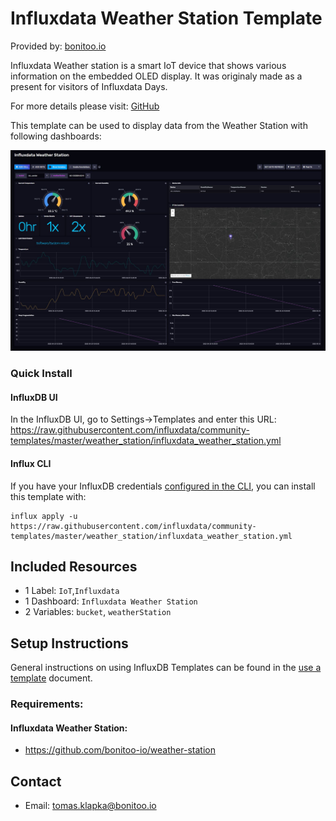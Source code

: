 # Influxdata Weather Station Template

Provided by: [bonitoo.io](.)

Influxdata Weather station is a smart IoT device that shows various information on the embedded OLED display. It was originaly made as a present for visitors of Influxdata Days.

For more details please visit: [GitHub](https://github.com/bonitoo-io/weather-station)

This template can be used to display data from the Weather Station with following dashboards:

![Weatcher Station Dashboard](img/weather_station_dashboard.jpg)

### Quick Install

#### InfluxDB UI

In the InfluxDB UI, go to Settings->Templates and enter this URL: https://raw.githubusercontent.com/influxdata/community-templates/master/weather_station/influxdata_weather_station.yml

#### Influx CLI

If you have your InfluxDB credentials [configured in the CLI](https://v2.docs.influxdata.com/v2.0/reference/cli/influx/config/), you can install this template with:

```
influx apply -u https://raw.githubusercontent.com/influxdata/community-templates/master/weather_station/influxdata_weather_station.yml
```

## Included Resources

- 1 Label: `IoT`,`Influxdata`
- 1 Dashboard: `Influxdata Weather Station`
- 2 Variables: `bucket`, `weatherStation`

## Setup Instructions

General instructions on using InfluxDB Templates can be found in the [use a template](../docs/use_a_template.md) document.

### Requirements:

#### Influxdata Weather Station:

- https://github.com/bonitoo-io/weather-station

## Contact

- Email: tomas.klapka@bonitoo.io
